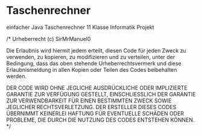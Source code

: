 # Taschenrechner
einfacher Java Taschenrechner 11 Klasse Informatik Projekt


/* Urheberrecht (c) SirMrManuel0

Die Erlaubnis wird hiermit jedem erteilt, diesen Code für jeden Zweck zu verwenden, zu kopieren, zu modifizieren und zu verteilen, unter der Bedingung, dass das oben stehende Urheberrechtsvermerk und diese Erlaubnismeldung in allen Kopien oder Teilen des Codes beibehalten werden.

DER CODE WIRD OHNE JEGLICHE AUSDRÜCKLICHE ODER IMPLIZIERTE GARANTIE ZUR VERFÜGUNG GESTELLT, EINSCHLIESSLICH DER GARANTIE ZUR VERWENDBARKEIT FÜR EINEN BESTIMMTEN ZWECK SOWIE JEGLICHER RECHTSVERLETZUNG. DER ERSTELLER DIESES CODES ÜBERNIMMT KEINERLEI HAFTUNG FÜR EVENTUELLE SCHÄDEN ODER PROBLEME, DIE DURCH DIE NUTZUNG DES CODES ENTSTEHEN KÖNNEN. */
